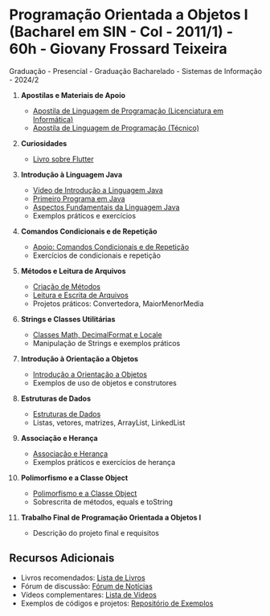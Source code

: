 # Programação Orientada a Objetos I (Bacharel em SIN - Col - 2011/1) - 60h - Giovany Frossard Teixeira

Graduação - Presencial - Graduação Bacharelado - Sistemas de Informação - 2024/2

1. **Apostilas e Materiais de Apoio**
   - [Apostila de Linguagem de Programação (Licenciatura em Informática)](https://github.com/LUISDASARTIMANHAS/IFES-SISTEMAS-DE-INFORMACAO/blob/PROG/POO1/Apostila%20Linguagem%20de%20Programa%C3%A7%C3%A3o%20do%20curso%20de%20Licenciatura%20em%20Inform%C3%A1tica%20a%20dist%C3%A2nciaArquivo.pdf)
   - [Apostila de Linguagem de Programação (Técnico)](https://github.com/LUISDASARTIMANHAS/IFES-SISTEMAS-DE-INFORMACAO/blob/PROG/POO1/Apostila%20de%20Linguagem%20de%20Programa%C3%A7%C3%A3o%20-%20T%C3%A9cnico%20a%20dist%C3%A2nciaArquivo.PDF)

2. **Curiosidades**
   - [Livro sobre Flutter](https://play.google.com/store/books/details/GIOVANY_FROSSARD_TEIXEIRA_Fundamentos_de_Flutter_e?id=vhEMEQAAQBAJ&hl=pt_BR&pli=1)

3. **Introdução à Linguagem Java**
   - [Vídeo de Introdução a Linguagem Java](https://www.youtube.com/watch?v=AK1RgjVupHQ)
   - [Primeiro Programa em Java](https://www.youtube.com/watch?v=ILU4Ucbby-Y)
   - [Aspectos Fundamentais da Linguagem Java](https://www.youtube.com/watch?v=XmuxVBKPGvo)
   - Exemplos práticos e exercícios

4. **Comandos Condicionais e de Repetição**
   - [Apoio: Comandos Condicionais e de Repetição](link)
   - Exercícios de condicionais e repetição

5. **Métodos e Leitura de Arquivos**
   - [Criação de Métodos](link)
   - [Leitura e Escrita de Arquivos](link)
   - Projetos práticos: Convertedora, MaiorMenorMedia

6. **Strings e Classes Utilitárias**
   - [Classes Math, DecimalFormat e Locale](link)
   - Manipulação de Strings e exemplos práticos

7. **Introdução à Orientação a Objetos**
   - [Introdução a Orientação a Objetos](link)
   - Exemplos de uso de objetos e construtores

8. **Estruturas de Dados**
   - [Estruturas de Dados](link)
   - Listas, vetores, matrizes, ArrayList, LinkedList

9. **Associação e Herança**
   - [Associação e Herança](link)
   - Exemplos práticos e exercícios de herança

10. **Polimorfismo e a Classe Object**
    - [Polimorfismo e a Classe Object](link)
    - Sobrescrita de métodos, equals e toString

11. **Trabalho Final de Programação Orientada a Objetos I**
    - Descrição do projeto final e requisitos

## Recursos Adicionais

- Livros recomendados: [Lista de Livros](link)
- Fórum de discussão: [Fórum de Notícias](link)
- Vídeos complementares: [Lista de Vídeos](link)
- Exemplos de códigos e projetos: [Repositório de Exemplos](link)
